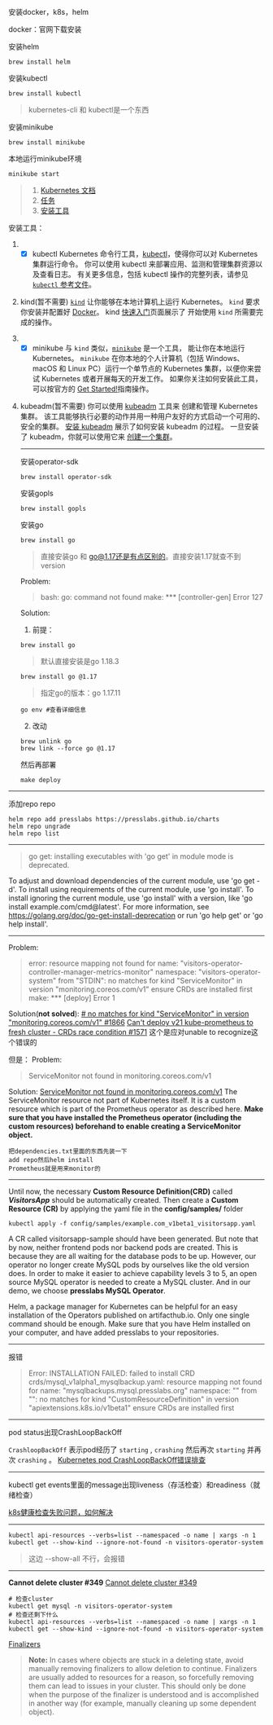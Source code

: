 <!--换了intel的cpu，小爷我卷土重来-->
安装docker，k8s，helm

docker：官网下载安装

安装helm
```shell
brew install helm
```

安装kubectl
```shell
brew install kubectl
```
> kubernetes-cli 和 kubectl是一个东西

安装minikube
```shell
brew install minikube
```

本地运行minikube环境
```shell
minikube start
```

> 1.  [Kubernetes 文档](https://kubernetes.io/zh-cn/docs/)
> 2.  [任务](https://kubernetes.io/zh-cn/docs/tasks/)
> 3.  [安装工具](https://kubernetes.io/zh-cn/docs/tasks/tools/)

安装工具：
1. - [x] kubectl
	Kubernetes 命令行工具，[kubectl](https://kubernetes.io/docs/reference/kubectl/kubectl/)，使得你可以对 Kubernetes 集群运行命令。 你可以使用 kubectl 来部署应用、监测和管理集群资源以及查看日志。
	有关更多信息，包括 kubectl 操作的完整列表，请参见[`kubectl` 参考文件](https://kubernetes.io/zh/docs/reference/kubectl/)。
2. kind(暂不需要)
	[`kind`](https://kind.sigs.k8s.io/docs/) 让你能够在本地计算机上运行 Kubernetes。 `kind` 要求你安装并配置好 [Docker](https://docs.docker.com/get-docker/)。
	kind [快速入门](https://kind.sigs.k8s.io/docs/user/quick-start/)页面展示了 开始使用 `kind` 所需要完成的操作。
3. - [x] minikube
	与 `kind` 类似，[`minikube`](https://minikube.sigs.k8s.io/) 是一个工具， 能让你在本地运行 Kubernetes。 `minikube` 在你本地的个人计算机（包括 Windows、macOS 和 Linux PC）运行一个单节点的 Kubernetes 集群，以便你来尝试 Kubernetes 或者开展每天的开发工作。
	如果你关注如何安装此工具，可以按官方的 [Get Started!](https://minikube.sigs.k8s.io/docs/start/)指南操作。
4. kubeadm(暂不需要)
	你可以使用 [kubeadm](https://kubernetes.io/zh/docs/setup/production-environment/tools/kubeadm/) 工具来 创建和管理 Kubernetes 集群。 该工具能够执行必要的动作并用一种用户友好的方式启动一个可用的、安全的集群。
	[安装 kubeadm](https://kubernetes.io/zh/docs/setup/production-environment/tools/kubeadm/install-kubeadm/) 展示了如何安装 kubeadm 的过程。 一旦安装了 kubeadm，你就可以使用它来 [创建一个集群](https://kubernetes.io/zh/docs/setup/production-environment/tools/kubeadm/create-cluster-kubeadm/)。
	
	
	---
	安装operator-sdk
	```shell
	brew install operator-sdk
	```
	
	安装gopls
	```shell
	brew install gopls
	```
	
	安装go
	```shell
	brew install go
	```
	> 直接安装go 和 go@1.17还是有点区别的。直接安装1.17就查不到version

	Problem:
	> bash: go: command not found
	> make: *** [controller-gen] Error 127
	
	Solution:
	1. 前提：
	```shell
	brew install go
	```
	> 默认直接安装是go 1.18.3

	```shell
	brew install go @1.17
	```
	> 指定go的版本：go 1.17.11

	```shell
	go env #查看详细信息
	```
	
	2. 改动
	```shell
	brew unlink go
	brew link --force go @1.17
	```
	然后再部署
	```shell
	make deploy
	```
	
---
添加repo repo
```shell
helm repo add presslabs https://presslabs.github.io/charts
helm repo ungrade
helm repo list
```
	
---
> go get: installing executables with 'go get' in module mode is deprecated.

To adjust and download dependencies of the current module, use 'go get -d'.
To install using requirements of the current module, use 'go install'.
To install ignoring the current module, use 'go install' with a version,
like 'go install example.com/cmd@latest'.
For more information, see https://golang.org/doc/go-get-install-deprecation
or run 'go help get' or 'go help install'.
	
	
---
Problem:
> error: resource mapping not found for name: "visitors-operator-controller-manager-metrics-monitor" namespace: "visitors-operator-system" from "STDIN": no matches for kind "ServiceMonitor" in version "monitoring.coreos.com/v1"
> ensure CRDs are installed first
> make: *** [deploy] Error 1

Solution(**not solved**):
[# no matches for kind "ServiceMonitor" in version "monitoring.coreos.com/v1" #1866](https://github.com/prometheus-operator/prometheus-operator/issues/1866)
[Can't deploy v21 kube-prometheus to fresh cluster - CRDs race condition #1571](https://github.com/prometheus-operator/prometheus-operator/issues/1571)
这个是应对unable to recognize这个错误的

但是：
Problem:
> ServiceMonitor not found in monitoring.coreos.com/v1

Solution:
[ServiceMonitor not found in monitoring.coreos.com/v1](https://stackoverflow.com/questions/51095556/servicemonitor-not-found-in-monitoring-coreos-com-v1)
	The ServiceMonitor resource not part of Kubernetes itself. It is a custom resource which is part of the Prometheus operator as described here.
	**Make sure that you have installed the Prometheus operator (including the custom resources) beforehand to enable creating a ServiceMonitor object.**
	
	把dependencies.txt里面的东西先装一下
	add repo然后helm install
	Prometheus就是用来monitor的

---
Until now,
the necessary **Custom Resource Definition(CRD)** called ***VisitorsApp*** should be automatically created. 
Then create a **Custom Resource (CR)** by applying the yaml file in the **config/samples/** folder

```shell
kubectl apply -f config/samples/example.com_v1beta1_visitorsapp.yaml
```

A CR called visitorsapp-sample should have been generated. But note that by now, neither frontend pods nor backend pods are created. This is because they are all waiting for the database pods to be up. 
However, our operator no longer create MySQL pods by ourselves like the old version does. In order to make it easier to achieve capability levels 3 to 5, an open source MySQL operator is needed to create a MySQL cluster. And in our demo, we choose **presslabs MySQL Operator**.

Helm, a package manager for Kubernetes can be helpful for an easy installation of the Operators published on artifacthub.io. Only one single command should be enough. Make sure that you have Helm installed on your computer, and have added presslabs to your repositories.


---
报错
> Error: INSTALLATION FAILED: failed to install CRD crds/mysql_v1alpha1_mysqlbackup.yaml: resource mapping not found for name: "mysqlbackups.mysql.presslabs.org" namespace: "" from "": no matches for kind "CustomResourceDefinition" in version "apiextensions.k8s.io/v1beta1"
> ensure CRDs are installed first


<!--
false:
helm install mysql-operator bitpoke/mysql-operator -n visitors-operator-system
-->

---
pod status出现CrashLoopBackOff

`CrashloopBackOff` 表示pod经历了 `starting` , `crashing` 然后再次 `starting` 并再次 `crashing` 。
[Kubernetes pod CrashLoopBackOff错误排查](https://cloud-atlas.readthedocs.io/zh_CN/latest/kubernetes/debug/k8s_crashloopbackoff.html)

---
kubectl get events里面的message出现liveness（存活检查）和readiness（就绪检查）

[k8s健康检查失败问题，如何解决](https://cloud.tencent.com/developer/article/1849122)


---
```shell
kubectl api-resources --verbs=list --namespaced -o name | xargs -n 1 kubectl get --show-kind --ignore-not-found -n visitors-operator-system
```
> 这边 --show-all 不行，会报错

---
**Cannot delete cluster #349**
[Cannot delete cluster #349](https://github.com/bitpoke/mysql-operator/issues/349)

```shell
# 检查cluster
kubectl get mysql -n visitors-operator-system
# 检查还剩下什么
kubectl api-resources --verbs=list --namespaced -o name | xargs -n 1 kubectl get --show-kind --ignore-not-found -n visitors-operator-system
```


[Finalizers](https://kubernetes.io/docs/concepts/overview/working-with-objects/finalizers/)
> **Note:** In cases where objects are stuck in a deleting state, avoid manually removing finalizers to allow deletion to continue. Finalizers are usually added to resources for a reason, so forcefully removing them can lead to issues in your cluster. This should only be done when the purpose of the finalizer is understood and is accomplished in another way (for example, manually cleaning up some dependent object).